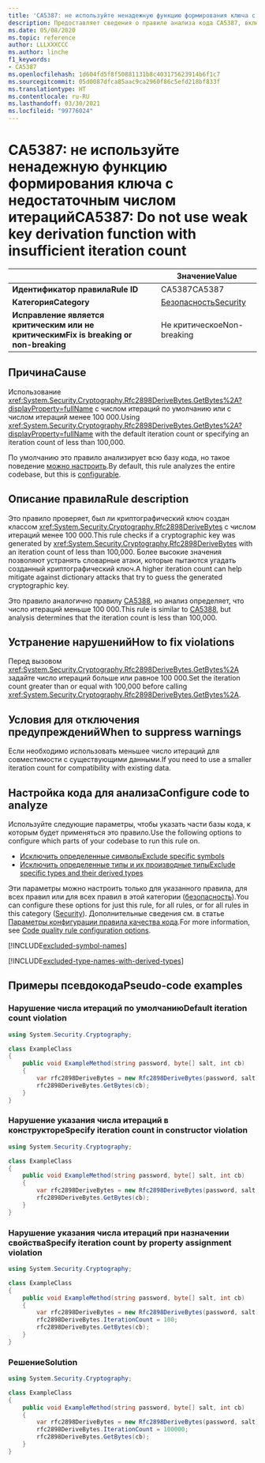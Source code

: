```yaml
---
title: 'CA5387: не используйте ненадежную функцию формирования ключа с недостаточным числом итераций (анализ кода)'
description: Предоставляет сведения о правиле анализа кода CA5387, включая причины нарушений и способы их устранения, а также условия отключения правила.
ms.date: 05/08/2020
ms.topic: reference
author: LLLXXXCCC
ms.author: linche
f1_keywords:
- CA5387
ms.openlocfilehash: 1d604fd5f8f50881131b8c403175623914b6f1c7
ms.sourcegitcommit: 05d0087dfca85aac9ca2960f86c5efd218bf833f
ms.translationtype: HT
ms.contentlocale: ru-RU
ms.lasthandoff: 03/30/2021
ms.locfileid: "99776024"
---
```

# <a name="ca5387-do-not-use-weak-key-derivation-function-with-insufficient-iteration-count"></a><span data-ttu-id="fff16-103">CA5387: не используйте ненадежную функцию формирования ключа с недостаточным числом итераций</span><span class="sxs-lookup"><span data-stu-id="fff16-103">CA5387: Do not use weak key derivation function with insufficient iteration count</span></span>

| | <span data-ttu-id="fff16-104">Значение</span><span class="sxs-lookup"><span data-stu-id="fff16-104">Value</span></span> |
|-|-|
| <span data-ttu-id="fff16-105">**Идентификатор правила**</span><span class="sxs-lookup"><span data-stu-id="fff16-105">**Rule ID**</span></span> |<span data-ttu-id="fff16-106">CA5387</span><span class="sxs-lookup"><span data-stu-id="fff16-106">CA5387</span></span>|
| <span data-ttu-id="fff16-107">**Категория**</span><span class="sxs-lookup"><span data-stu-id="fff16-107">**Category**</span></span> |[<span data-ttu-id="fff16-108">Безопасность</span><span class="sxs-lookup"><span data-stu-id="fff16-108">Security</span></span>](security-warnings.md)|
| <span data-ttu-id="fff16-109">**Исправление является критическим или не критическим**</span><span class="sxs-lookup"><span data-stu-id="fff16-109">**Fix is breaking or non-breaking**</span></span> |<span data-ttu-id="fff16-110">Не критическое</span><span class="sxs-lookup"><span data-stu-id="fff16-110">Non-breaking</span></span>|

## <a name="cause"></a><span data-ttu-id="fff16-111">Причина</span><span class="sxs-lookup"><span data-stu-id="fff16-111">Cause</span></span>

<span data-ttu-id="fff16-112">Использование <xref:System.Security.Cryptography.Rfc2898DeriveBytes.GetBytes%2A?displayProperty=fullName> с числом итераций по умолчанию или с числом итераций менее 100 000.</span><span class="sxs-lookup"><span data-stu-id="fff16-112">Using <xref:System.Security.Cryptography.Rfc2898DeriveBytes.GetBytes%2A?displayProperty=fullName> with the default iteration count or specifying an iteration count of less than 100,000.</span></span>

<span data-ttu-id="fff16-113">По умолчанию это правило анализирует всю базу кода, но такое поведение [можно настроить](#configure-code-to-analyze).</span><span class="sxs-lookup"><span data-stu-id="fff16-113">By default, this rule analyzes the entire codebase, but this is [configurable](#configure-code-to-analyze).</span></span>

## <a name="rule-description"></a><span data-ttu-id="fff16-114">Описание правила</span><span class="sxs-lookup"><span data-stu-id="fff16-114">Rule description</span></span>

<span data-ttu-id="fff16-115">Это правило проверяет, был ли криптографический ключ создан классом <xref:System.Security.Cryptography.Rfc2898DeriveBytes> с числом итераций менее 100 000.</span><span class="sxs-lookup"><span data-stu-id="fff16-115">This rule checks if a cryptographic key was generated by <xref:System.Security.Cryptography.Rfc2898DeriveBytes> with an iteration count of less than 100,000.</span></span> <span data-ttu-id="fff16-116">Более высокие значения позволяют устранять словарные атаки, которые пытаются угадать созданный криптографический ключ.</span><span class="sxs-lookup"><span data-stu-id="fff16-116">A higher iteration count can help mitigate against dictionary attacks that try to guess the generated cryptographic key.</span></span>

<span data-ttu-id="fff16-117">Это правило аналогично правилу [CA5388](ca5388.md), но анализ определяет, что число итераций меньше 100 000.</span><span class="sxs-lookup"><span data-stu-id="fff16-117">This rule is similar to [CA5388](ca5388.md), but analysis determines that the iteration count is less than 100,000.</span></span>

## <a name="how-to-fix-violations"></a><span data-ttu-id="fff16-118">Устранение нарушений</span><span class="sxs-lookup"><span data-stu-id="fff16-118">How to fix violations</span></span>

<span data-ttu-id="fff16-119">Перед вызовом <xref:System.Security.Cryptography.Rfc2898DeriveBytes.GetBytes%2A> задайте число итераций больше или равное 100 000.</span><span class="sxs-lookup"><span data-stu-id="fff16-119">Set the iteration count greater than or equal with 100,000 before calling <xref:System.Security.Cryptography.Rfc2898DeriveBytes.GetBytes%2A>.</span></span>

## <a name="when-to-suppress-warnings"></a><span data-ttu-id="fff16-120">Условия для отключения предупреждений</span><span class="sxs-lookup"><span data-stu-id="fff16-120">When to suppress warnings</span></span>

<span data-ttu-id="fff16-121">Если необходимо использовать меньшее число итераций для совместимости с существующими данными.</span><span class="sxs-lookup"><span data-stu-id="fff16-121">If you need to use a smaller iteration count for compatibility with existing data.</span></span>

## <a name="configure-code-to-analyze"></a><span data-ttu-id="fff16-122">Настройка кода для анализа</span><span class="sxs-lookup"><span data-stu-id="fff16-122">Configure code to analyze</span></span>

<span data-ttu-id="fff16-123">Используйте следующие параметры, чтобы указать части базы кода, к которым будет применяться это правило.</span><span class="sxs-lookup"><span data-stu-id="fff16-123">Use the following options to configure which parts of your codebase to run this rule on.</span></span>

- [<span data-ttu-id="fff16-124">Исключить определенные символы</span><span class="sxs-lookup"><span data-stu-id="fff16-124">Exclude specific symbols</span></span>](#exclude-specific-symbols)
- [<span data-ttu-id="fff16-125">Исключить определенные типы и их производные типы</span><span class="sxs-lookup"><span data-stu-id="fff16-125">Exclude specific types and their derived types</span></span>](#exclude-specific-types-and-their-derived-types)

<span data-ttu-id="fff16-126">Эти параметры можно настроить только для указанного правила, для всех правил или для всех правил в этой категории ([безопасность](security-warnings.md)).</span><span class="sxs-lookup"><span data-stu-id="fff16-126">You can configure these options for just this rule, for all rules, or for all rules in this category ([Security](security-warnings.md)).</span></span> <span data-ttu-id="fff16-127">Дополнительные сведения см. в статье [Параметры конфигурации правила качества кода](../code-quality-rule-options.md).</span><span class="sxs-lookup"><span data-stu-id="fff16-127">For more information, see [Code quality rule configuration options](../code-quality-rule-options.md).</span></span>

[!INCLUDE[excluded-symbol-names](~/includes/code-analysis/excluded-symbol-names.md)]

[!INCLUDE[excluded-type-names-with-derived-types](~/includes/code-analysis/excluded-type-names-with-derived-types.md)]

## <a name="pseudo-code-examples"></a><span data-ttu-id="fff16-128">Примеры псевдокода</span><span class="sxs-lookup"><span data-stu-id="fff16-128">Pseudo-code examples</span></span>

### <a name="default-iteration-count-violation"></a><span data-ttu-id="fff16-129">Нарушение числа итераций по умолчанию</span><span class="sxs-lookup"><span data-stu-id="fff16-129">Default iteration count violation</span></span>

```csharp
using System.Security.Cryptography;

class ExampleClass
{
    public void ExampleMethod(string password, byte[] salt, int cb)
    {
        var rfc2898DeriveBytes = new Rfc2898DeriveBytes(password, salt);
        rfc2898DeriveBytes.GetBytes(cb);
    }
}
```

### <a name="specify-iteration-count-in-constructor-violation"></a><span data-ttu-id="fff16-130">Нарушение указания числа итераций в конструкторе</span><span class="sxs-lookup"><span data-stu-id="fff16-130">Specify iteration count in constructor violation</span></span>

```csharp
using System.Security.Cryptography;

class ExampleClass
{
    public void ExampleMethod(string password, byte[] salt, int cb)
    {
        var rfc2898DeriveBytes = new Rfc2898DeriveBytes(password, salt, 100);
        rfc2898DeriveBytes.GetBytes(cb);
    }
}
```

### <a name="specify-iteration-count-by-property-assignment-violation"></a><span data-ttu-id="fff16-131">Нарушение указания числа итераций при назначении свойства</span><span class="sxs-lookup"><span data-stu-id="fff16-131">Specify iteration count by property assignment violation</span></span>

```csharp
using System.Security.Cryptography;

class ExampleClass
{
    public void ExampleMethod(string password, byte[] salt, int cb)
    {
        var rfc2898DeriveBytes = new Rfc2898DeriveBytes(password, salt);
        rfc2898DeriveBytes.IterationCount = 100;
        rfc2898DeriveBytes.GetBytes(cb);
    }
}
```

### <a name="solution"></a><span data-ttu-id="fff16-132">Решение</span><span class="sxs-lookup"><span data-stu-id="fff16-132">Solution</span></span>

```csharp
using System.Security.Cryptography;

class ExampleClass
{
    public void ExampleMethod(string password, byte[] salt, int cb)
    {
        var rfc2898DeriveBytes = new Rfc2898DeriveBytes(password, salt);
        rfc2898DeriveBytes.IterationCount = 100000;
        rfc2898DeriveBytes.GetBytes(cb);
    }
}
```
